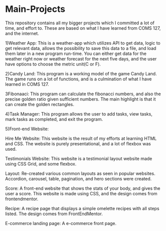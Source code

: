 # Main-Projects
This repository contains all my bigger projects which I committed a lot of time, and effort to.
These are based on what I have learned from COMS 127, and the internet.

1)Weather App: This is a weather-app which utilizes API to get data, logic to get relevant data, allows the possibility to save this data to a file, and load them later in a new program 
               run-time. You can either get data for the weather right now or weather forecast for the next five days, and the user have options to choose the metric unit(C or F).

2)Candy Land: This program is a working model of the game Candy Land. The game runs on a lot of functions, and is a culmination of what I have learned in COMS 127.

3Fibonaaci: This program can calculate the fibonacci numbers, and also the precise golden ratio given sufficient numbers. The main highlight is that it can create the golden rectangles.

4)Task Manager: This program allows the user to add tasks, view tasks, mark tasks as completed, and exit the program.

5)Front-end Website:

Hire Me Website: This website is the result of my efforts at learning HTML and CSS. The website is purely presentational, and a lot of flexbox was used.

Testimonials Website: This website is a testimonial layout website made using CSS Grid, and some flexbox. 

Layout: Re-created various common layouts as seen in popular websites.
        Accordion, carousel, table, pagination, and hero sections were created.

Score: A front-end website that shows the stats of your body, and gives the user a score. This website is made using CSS, and the design comes from frontendmentor.

Recipe: A recipe page that displays a simple omelette recipes with all steps listed. The design comes from FrontEndMentor.

E-commerce landing page: A e-commerce front page.
